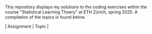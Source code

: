 This repository displays my solutions to the coding exercises within the course "Statistical Learning Thoery" at ETH Zürich, spring 2025. A compilation of the topics is found below.

| Assignment | Topic |
